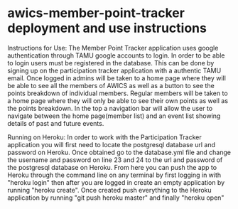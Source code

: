 # awics-member-point-tracker deployment and use instructions

Instructions for Use:
The Member Point Tracker application uses google authentication through TAMU google accounts to login. In order to be able to login users must be registered in the database. This can be done by signing up on the participation tracker application with a authentic TAMU email. Once logged in admins will be taken to a home page where they will be able to see all the members of AWICS as well as a button to see the points breakdown of individual members. Regular members will be taken to a home page where they will only be able to see their own points as well as the points breakdown. In the top a navigation bar will allow the user to navigate between the home page(member list) and an event list showing details of past and future events.

Running on Heroku:
In order to work with the Participation Tracker application you will first need to locate the postgresql database url and password on Heroku. Once obtained go to the database.yml file and change the username and password on line 23 and 24 to the url and password of the postgresql database on Heroku. From here you can push the app to Heroku through the command line on any terminal by first logging in with "heroku login" then after you are logged in create an empty application by running "heroku create". Once created push everything to the Heroku application by running "git push heroku master" and finally "heroku open"
